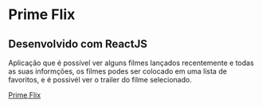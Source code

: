 <h1>Prime Flix</h1>

<h2>Desenvolvido com ReactJS</h2>

<p>Aplicação que é possível ver alguns filmes lançados recentemente e todas as suas informções, os filmes podes ser colocado em uma lista de favoritos, e é possivél ver o trailer do filme selecionado.</p>

<a href= "https://primeflix-one.vercel.app/" target="_blank" rel="external">Prime Flix</a>
